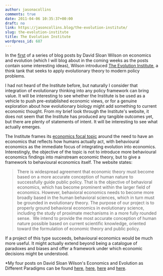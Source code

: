 ```yaml
---
author: jasonacollins
comments: true
date: 2011-04-06 10:35:37+00:00
draft: no
link: https://jasoncollins.blog/the-evolution-institute/
slug: the-evolution-institute
title: The Evolution Institute
wordpress_id: 687
---
```


In the [first](http://scienceblogs.com/evolution/2009/12/07/economics-and-evolution-as-dif/) of a series of blog posts by David Sloan Wilson on economics and evolution (which I will blog about in the coming weeks as the posts contain some interesting ideas), Wilson introduced [The Evolution Institute](http://evolution-institute.org/), a think tank that seeks to apply evolutionary theory to modern policy problems.

I had not heard of the Institute before, but naturally I consider that integration of evolutionary thinking into any policy framework can bring value. It will be interesting to see whether the Institute is be used as a vehicle to push pre-established economic views, or for a genuine exploration about how evolutionary biology might add something to current economic thought. From my brief look through the Institute's website, it does not seem that the Institute has produced any tangible outcomes yet, but there are plenty of statements of intent. It will be interesting to see what actually emerges.

The Institute frames its [economics focal topic](http://evolution-institute.org/node/6) around the need to have an economics that reflects how humans actually act, with behavioural economics as the immediate focus of integrating evolution into economics. Interestingly, the objective of the topic is not to introduce more behavioural economics findings into mainstream economic theory, but to give a framework to behavioural economics itself. The website states:


<blockquote>There is widespread agreement that economic theory must become based on a more accurate conception of human nature to successfully guide public policy. That is the objective of behavioral economics, which has become prominent within the larger field of economics. However, behavioral economics needs to become more broadly based in the human behavioral sciences, which in turn must be grounded in evolutionary theory. The purpose of our project is to properly ground behavioral economics in evolutionary science, including the study of proximate mechanisms in a more fully rounded sense.  We intend to provide the most accurate conception of human nature possible based on current scientific knowledge, oriented toward the formulation of economic theory and public policy.</blockquote>


If a project of this type succeeds, behavioural economics would be much more useful. It might actually extend beyond being a catalogue of paradoxes and biases and offer a framework under which economic decisions might be understood.

*My four posts on David Sloan Wilson's Economics and Evolution as Different Paradigms can be found [here](https://jasoncollins.blog/the-evolution-institute/), [here](https://jasoncollins.blog/wilson-on-economics-and-evolution/), [here](https://jasoncollins.blog/evolution-and-the-invisible-hand/) and [here](https://jasoncollins.blog/what-can-evolutionary-biology-offer-economics/).
